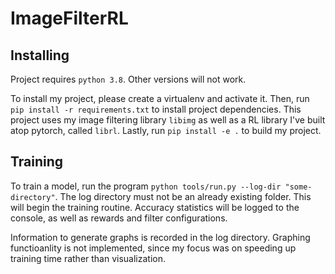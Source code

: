 # ImageFilterRL
## Installing
Project requires `python 3.8`. Other versions will not work.

To install my project, please create a virtualenv and activate it.
Then, run `pip install -r requirements.txt` to install project dependencies.
This project uses my image filtering library `libimg` as well as a RL library I've built atop pytorch, called `librl`.
Lastly, run `pip install -e .` to build my project.

## Training
To train a model, run the program `python tools/run.py --log-dir "some-directory"`.
The log directory must not be an already existing folder.
This will begin the training routine. 
Accuracy statistics will be logged to the console, as well as rewards and filter configurations.

Information to generate graphs is recorded in the log directory.
Graphing functioanlity is not implemented, since my focus was on speeding up training time rather than visualization.
